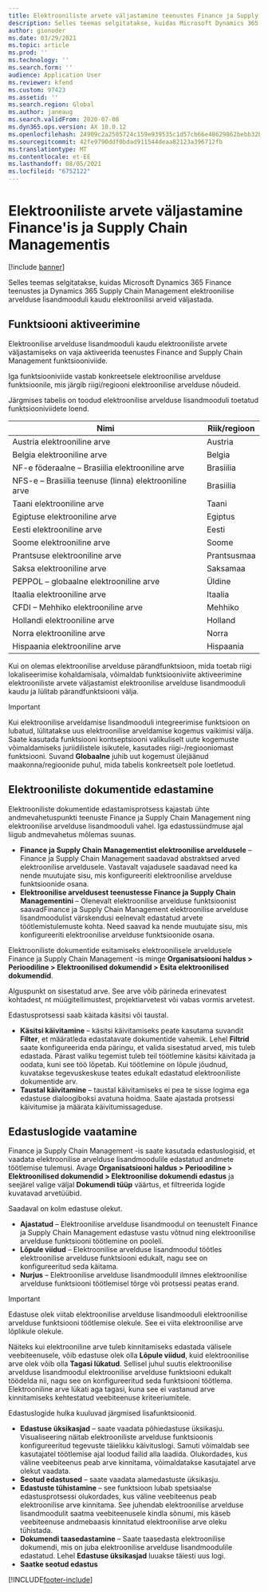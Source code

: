 ```yaml
---
title: Elektrooniliste arvete väljastamine teenustes Finance ja Supply Chain Management
description: Selles teemas selgitatakse, kuidas Microsoft Dynamics 365 Finance teenustes ja Dynamics 365 Supply Chain Management elektroonilise arvelduse lisandmooduli kaudu elektroonilisi arveid väljastada.
author: gionoder
ms.date: 03/29/2021
ms.topic: article
ms.prod: ''
ms.technology: ''
ms.search.form: ''
audience: Application User
ms.reviewer: kfend
ms.custom: 97423
ms.assetid: ''
ms.search.region: Global
ms.author: janeaug
ms.search.validFrom: 2020-07-08
ms.dyn365.ops.version: AX 10.0.12
ms.openlocfilehash: 24909c2a2505724c159e939535c1d57cb66e48629862bebb32b3d72c0eb06c97
ms.sourcegitcommit: 42fe9790ddf0bdad911544deaa82123a396712fb
ms.translationtype: MT
ms.contentlocale: et-EE
ms.lasthandoff: 08/05/2021
ms.locfileid: "6752122"
---
```

# <a name="issue-electronic-invoices-in-finance-and-supply-chain-management"></a>Elektrooniliste arvete väljastamine Finance'is ja Supply Chain Managementis

[!include [banner](../includes/banner.md)]

Selles teemas selgitatakse, kuidas Microsoft Dynamics 365 Finance teenustes ja Dynamics 365 Supply Chain Management elektroonilise arvelduse lisandmooduli kaudu elektroonilisi arveid väljastada.


## <a name="feature-activation"></a>Funktsiooni aktiveerimine

Elektroonilise arvelduse lisandmooduli kaudu elektrooniliste arvete väljastamiseks on vaja aktiveerida teenustes Finance and Supply Chain Management funktsiooniviide.

Iga funktsiooniviide vastab konkreetsele elektroonilise arvelduse funktsioonile, mis järgib riigi/regiooni elektroonilise arvelduse nõudeid.

Järgmises tabelis on toodud elektroonilise arvelduse lisandmooduli toetatud funktsiooniviidete loend.

| Nimi                                              | Riik/regioon |
|---------------------------------------------------|----------------|
|Austria elektrooniline arve                        |Austria         |
|Belgia elektrooniline arve                         |Belgia         |
|NF-e föderaalne – Brasiilia elektrooniline arve       |Brasiilia          |
|NFS-e – Brasiilia teenuse (linna) elektrooniline arve|Brasiilia          |
|Taani elektrooniline arve                          |Taani         |
|Egiptuse elektrooniline arve                        |Egiptus           |
|Eesti elektrooniline arve                        |Eesti         |
|Soome elektrooniline arve                         |Soome         |
|Prantsuse elektrooniline arve                          |Prantsusmaa          |
|Saksa elektrooniline arve                          |Saksamaa         |
|PEPPOL – globaalne elektrooniline arve                 |Üldine          |
|Itaalia elektrooniline arve                         |Itaalia           |
|CFDI – Mehhiko elektrooniline arve                  |Mehhiko          |
|Hollandi elektrooniline arve                           |Holland     |
|Norra elektrooniline arve                       |Norra          |
|Hispaania elektrooniline arve                         |Hispaania           |

Kui on olemas elektroonilise arvelduse pärandfunktsioon, mida toetab riigi lokaliseerimise kohaldamisala, võimaldab funktsiooniviite aktiveerimine elektrooniliste arvete väljastamist elektroonilise arvelduse lisandmooduli kaudu ja lülitab pärandfunktsiooni välja.

> [!IMPORTANT]
> Kui elektroonilise arveldamise lisandmooduli integreerimise funktsioon on lubatud, lülitatakse uus elektroonilise arveldamise kogemus vaikimisi välja. Saate kasutada funktsiooni kontseptsiooni valikuliselt uute kogemuste võimaldamiseks juriidilistele isikutele, kasutades riigi-/regiooniomast funktsiooni. Suvand **Globaalne** juhib uut kogemust ülejäänud maakonna/regioonide puhul, mida tabelis konkreetselt pole loetletud.

## <a name="submit-electronic-documents"></a>Elektrooniliste dokumentide edastamine

Elektrooniliste dokumentide edastamisprotsess kajastab ühte andmevahetuspunkti teenuste Finance ja Supply Chain Management ning elektroonilise arvelduse lisandmooduli vahel. Iga edastussündmuse ajal liigub andmevahetus mõlemas suunas.

- **Finance ja Supply Chain Managementist elektroonilise arveldusele** –Finance ja Supply Chain Management saadavad abstraktsed arved elektroonilise arveldusele. Vastavalt vajadusele saadavad need ka nende muutujate sisu, mis konfigureeriti elektroonilise arvelduse funktsioonide osana.
- **Elektroonilise arveldusest teenustesse Finance ja Supply Chain Managementini** – Olenevalt elektroonilise arvelduse funktsioonist saavadFinance ja Supply Chain Management elektroonilise arvelduse lisandmoodulist värskendusi eelnevalt edastatud arvete töötlemistulemuste kohta. Need saavad ka nende muutujate sisu, mis konfigureeriti elektroonilise arvelduse funktsioonide osana.

Elektrooniliste dokumentide esitamiseks elektroonilisele arveldusele Finance ja Supply Chain Management -is minge **Organisatsiooni haldus &gt; Perioodiline &gt; Elektroonilised dokumendid &gt; Esita elektroonilised dokumendid**.

Alguspunkt on sisestatud arve. See arve võib pärineda erinevatest kohtadest, nt müügitellimustest, projektiarvetest või vabas vormis arvetest.

Edastusprotsessi saab käitada käsitsi või taustal.

- **Käsitsi käivitamine** – käsitsi käivitamiseks peate kasutama suvandit **Filter**, et määratleda edastatavate dokumentide vahemik. Lehel **Filtrid** saate konfigureerida enda päringu, et valida sisestatud arved, mis tuleb edastada. Pärast valiku tegemist tuleb teil töötlemine käsitsi käivitada ja oodata, kuni see töö lõpetab. Kui töötlemine on lõpule jõudnud, kuvatakse tegevuskeskuse teates edukalt edastatud elektrooniliste dokumentide arv.
- **Taustal käivitamine** – taustal käivitamiseks ei pea te sisse logima ega edastuse dialoogiboksi avatuna hoidma. Saate ajastada protsessi käivitumise ja määrata käivitumissageduse.

## <a name="view-the-submission-logs"></a>Edastuslogide vaatamine

Finance ja Supply Chain Management -is saate kasutada edastuslogisid, et vaadata elektroonilise arvelduse lisandmoodulile edastatud andmete töötlemise tulemusi. Avage **Organisatsiooni haldus &gt; Perioodiline &gt; Elektroonilised dokumendid &gt; Elektroonilise dokumendi edastus** ja seejärel valige väljal **Dokumendi tüüp** väärtus, et filtreerida logide kuvatavad arvetüübid.

Saadaval on kolm edastuse olekut.

- **Ajastatud** – Elektroonilise arvelduse lisandmoodul on teenustelt Finance ja Supply Chain Management edastuse vastu võtnud ning elektroonilise arvelduse funktsiooni töötlemine on pooleli.
- **Lõpule viidud** – Elektroonilise arvelduse lisandmoodul töötles elektroonilise arvelduse funktsiooni edukalt, nagu see on konfigureeritud seda käitama.
- **Nurjus** – Elektroonilise arvelduse lisandmoodulil ilmnes elektroonilise arvelduse funktsiooni töötlemisel tõrge või protsessi peatas erand.

> [!IMPORTANT]
> Edastuse olek viitab elektroonilise arvelduse lisandmooduli elektroonilise arvelduse funktsiooni töötlemise olekule. See ei viita elektroonilise arve lõplikule olekule.
>
> Näiteks kui elektrooniline arve tuleb kinnitamiseks edastada välisele veebiteenusele, võib edastuse olek olla **Lõpule viidud**, kuid elektroonilise arve olek võib olla **Tagasi lükatud**. Sellisel juhul suutis elektroonilise arvelduse lisandmoodul elektroonilise arvelduse funktsiooni edukalt töödelda nii, nagu see on konfigureeritud seda funktsiooni töötlema. Elektrooniline arve lükati aga tagasi, kuna see ei vastanud arve kinnitamiseks kehtestatud veebiteenuse kriteeriumitele.

Edastuslogide hulka kuuluvad järgmised lisafunktsioonid.

- **Edastuse üksikasjad** – saate vaadata põhiedastuse üksikasju. Visualiseering näitab elektrooniliste arvelduse funktsioonis konfigureeritud tegevuste täielikku käivituslogi. Samuti võimaldab see kasutajatel töötlemise ajal loodud failid alla laadida. Olukordades, kus väline veebiteenus peab arve kinnitama, võimaldatakse kasutajatel arve olekut vaadata.
- **Seotud edastused** – saate vaadata alamedastuste üksikasju.
- **Edastuste tühistamine** – see funktsioon lubab spetsiaalse edastusprotsessi olukordades, kus väline veebiteenus peab elektroonilise arve kinnitama. See juhendab elektroonilise arvelduse lisandmoodulit saatma veebiteenusele kindla sõnumi, mis käseb veebiteenuse andmebaasis kinnitatud elektroonilise arve oleku tühistada.
- **Dokumendi taasedastamine** – Saate taasedasta elektroonilise dokumendi, mis on juba elektroonilise arvelduse lisandmoodulile edastatud. Lehel **Edastuse üksikasjad** luuakse täiesti uus logi.
- **Saatke seotud edastus**


[!INCLUDE[footer-include](../../includes/footer-banner.md)]
